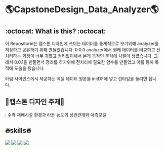 # :earth_americas:CapstoneDesign_Data_Analyzer:earth_americas:

## :octocat:  What is this?  :octocat:

이 Repositorie는 캡스톤 디자인에 쓰이는 데이터를 통계적으로 보기위해 analyzer를 저장하고 공유하기 위해 만들었습니다.
0.0.0 analyzer에서 원래 데이터를 비교하고 전처리하는 과정이 너무 귀찮고 정리없이해서 본래 목적인 분석에 차질이 생겼습니다.
그래서 0.0.1을 만들면서 정리를 하기위해 전처리에 필요한 함수를 만들었고 이를 통해 목적에 도움을 됬습니다.  
  
아림 사이언스에서 제공하는 엑셀 데이터 원본을 initDF에 넣고 런타임을 돌리면 됩니다.  
  
## 🌱캡스톤 디자인 주제🌱
  
: 수막 재배시설 환경과 라돈 농도의 상관관계와 예측모델

## :fire:skills:fire:
<img src="https://img.shields.io/badge/python-3776AB?style=flat-square&logo=python&logoColor=white"/> <img src="https://img.shields.io/badge/pandas-150458?style=flat-square&logo=pandas&logoColor=white"/> <img src="https://img.shields.io/badge/Numpy-013243?style=flat-square&logo=Numpy&logoColor=white"/> <img src="https://img.shields.io/badge/Google Colab-F9AB00?style=flat-square&logo=Google Colab&logoColor=white"/> 
